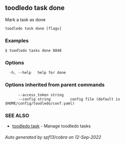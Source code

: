 ## toodledo task done

Mark a task as done

```
toodledo task done [flags]
```

### Examples

```
$ toodledo tasks done 8848

```

### Options

```
  -h, --help   help for done
```

### Options inherited from parent commands

```
      --access_token string   
      --config string         config file (default is $HOME/config/toodledo/conf.yaml)
```

### SEE ALSO

* [toodledo task](toodledo_task.md)	 - Manage toodledo tasks

###### Auto generated by spf13/cobra on 12-Sep-2022
